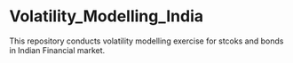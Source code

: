 # Volatility_Modelling_India
This repository conducts volatility modelling exercise for stcoks and bonds in Indian Financial market.
